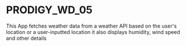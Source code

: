 # PRODIGY_WD_05
This App fetches weather data from a weather API based on the user's location or a user-inputted location it also displays humidity, wind speed and other details
